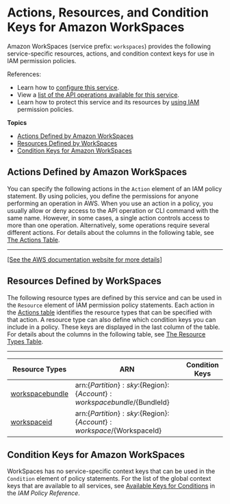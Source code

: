 # Actions, Resources, and Condition Keys for Amazon WorkSpaces<a name="list_amazonworkspaces"></a>

Amazon WorkSpaces \(service prefix: `workspaces`\) provides the following service\-specific resources, actions, and condition context keys for use in IAM permission policies\.

References:
+ Learn how to [configure this service](http://docs.aws.amazon.com/workspaces/latest/adminguide/)\.
+ View a [list of the API operations available for this service](http://docs.aws.amazon.com/workspaces/latest/api/)\.
+ Learn how to protect this service and its resources by [using IAM](http://docs.aws.amazon.com/wsp_iam.html) permission policies\.

**Topics**
+ [Actions Defined by Amazon WorkSpaces](#amazonworkspaces-actions-as-permissions)
+ [Resources Defined by WorkSpaces](#amazonworkspaces-resources-for-iam-policies)
+ [Condition Keys for Amazon WorkSpaces](#amazonworkspaces-policy-keys)

## Actions Defined by Amazon WorkSpaces<a name="amazonworkspaces-actions-as-permissions"></a>

You can specify the following actions in the `Action` element of an IAM policy statement\. By using policies, you define the permissions for anyone performing an operation in AWS\. When you use an action in a policy, you usually allow or deny access to the API operation or CLI command with the same name\. However, in some cases, a single action controls access to more than one operation\. Alternatively, some operations require several different actions\. For details about the columns in the following table, see [The Actions Table](reference_policies_actions-resources-contextkeys.md#actions_table)\.


****  
[\[See the AWS documentation website for more details\]](http://docs.aws.amazon.com/IAM/latest/UserGuide/list_amazonworkspaces.html)

## Resources Defined by WorkSpaces<a name="amazonworkspaces-resources-for-iam-policies"></a>

The following resource types are defined by this service and can be used in the `Resource` element of IAM permission policy statements\. Each action in the [Actions table](#amazonworkspaces-actions-as-permissions) identifies the resource types that can be specified with that action\. A resource type can also define which condition keys you can include in a policy\. These keys are displayed in the last column of the table\. For details about the columns in the following table, see [The Resource Types Table](reference_policies_actions-resources-contextkeys.md#resources_table)\.


****  

| Resource Types | ARN | Condition Keys | 
| --- | --- | --- | 
| [workspacebundle](http://docs.aws.amazon.com/workspaces/latest/adminguide/bundles.html) | arn:$\{Partition\}:sky:$\{Region\}:$\{Account\}:workspacebundle/$\{BundleId\} |  | 
| [workspaceid](http://docs.aws.amazon.com/workspaces/latest/adminguide/wsp_workspace_management.html) | arn:$\{Partition\}:sky:$\{Region\}:$\{Account\}:workspace/$\{WorkspaceId\} |  | 

## Condition Keys for Amazon WorkSpaces<a name="amazonworkspaces-policy-keys"></a>

WorkSpaces has no service\-specific context keys that can be used in the `Condition` element of policy statements\. For the list of the global context keys that are available to all services, see [Available Keys for Conditions](http://docs.aws.amazon.com/IAM/latest/UserGuide/reference_policies_condition-keys.html#AvailableKeys) in the *IAM Policy Reference*\.